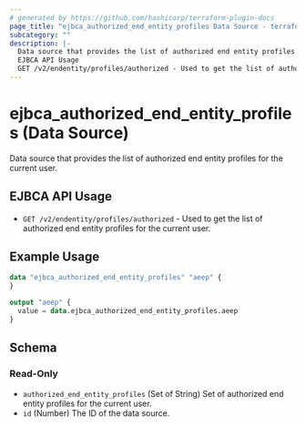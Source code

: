 ```yaml
---
# generated by https://github.com/hashicorp/terraform-plugin-docs
page_title: "ejbca_authorized_end_entity_profiles Data Source - terraform-provider-ejbca"
subcategory: ""
description: |-
  Data source that provides the list of authorized end entity profiles for the current user.
  EJBCA API Usage
  GET /v2/endentity/profiles/authorized - Used to get the list of authorized end entity profiles for the current user.
---
```


# ejbca_authorized_end_entity_profiles (Data Source)

Data source that provides the list of authorized end entity profiles for the current user.

## EJBCA API Usage
* `GET /v2/endentity/profiles/authorized` - Used to get the list of authorized end entity profiles for the current user.

## Example Usage

```terraform
data "ejbca_authorized_end_entity_profiles" "aeep" {
}

output "aeep" {
  value = data.ejbca_authorized_end_entity_profiles.aeep
}
```

<!-- schema generated by tfplugindocs -->
## Schema

### Read-Only

- `authorized_end_entity_profiles` (Set of String) Set of authorized end entity profiles for the current user.
- `id` (Number) The ID of the data source.
